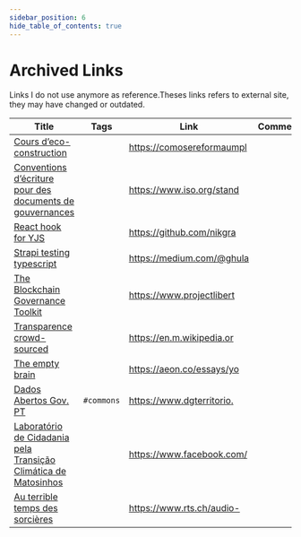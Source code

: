 ```yaml
---
sidebar_position: 6
hide_table_of_contents: true
---
```


# Archived Links
Links I do not use anymore as reference.Theses links refers to external site, they may have changed or outdated.

| Title            	| Tags                 	| Link     	| Comment                     	|
|------------------	|----------------------	|----------	|-----------------------------	|
| [Cours d’eco-construction](https://comosereformaumplaneta.wordpress.com/wp-content/uploads/2013/09/curso-de-bioconstruc3a7c3a3o.pdf) 	|  	| [ https://comosereformaumpl ](https://comosereformaumplaneta.wordpress.com/wp-content/uploads/2013/09/curso-de-bioconstruc3a7c3a3o.pdf) 	|  	|
| [Conventions d’écriture pour des documents de gouvernances](https://www.iso.org/standard/78907.html) 	|  	| [ https://www.iso.org/stand ](https://www.iso.org/standard/78907.html) 	|  	|
| [React hook for YJS](https://github.com/nikgraf/react-yjs) 	|  	| [ https://github.com/nikgra ](https://github.com/nikgraf/react-yjs) 	|  	|
| [Strapi testing typescript](https://medium.com/@ghulamrasool7/strapi-typescript-and-tests-with-jest-and-supertest-121183c6895d) 	|  	| [ https://medium.com/@ghula ](https://medium.com/@ghulamrasool7/strapi-typescript-and-tests-with-jest-and-supertest-121183c6895d) 	|  	|
| [The Blockchain Governance Toolkit](https://www.projectliberty.io/news/towards-a-responsible-decentralized-ecosystem-unveiling-project-liberty-institute-and-blockchaingov-s-blockchain-governance-toolkit) 	|  	| [ https://www.projectlibert ](https://www.projectliberty.io/news/towards-a-responsible-decentralized-ecosystem-unveiling-project-liberty-institute-and-blockchaingov-s-blockchain-governance-toolkit) 	|  	|
| [Transparence crowd-sourced](https://en.m.wikipedia.org/wiki/HURIDOCS) 	|  	| [ https://en.m.wikipedia.or ](https://en.m.wikipedia.org/wiki/HURIDOCS) 	|  	|
| [The empty brain](https://aeon.co/essays/your-brain-does-not-process-information-and-it-is-not-a-computer) 	|  	| [ https://aeon.co/essays/yo ](https://aeon.co/essays/your-brain-does-not-process-information-and-it-is-not-a-computer) 	|  	|
| [Dados Abertos Gov. PT](https://www.dgterritorio.gov.pt/Diretiva-Dados-Abertos) 	| `#commons` 	| [ https://www.dgterritorio. ](https://www.dgterritorio.gov.pt/Diretiva-Dados-Abertos) 	|  	|
| [Laboratório de Cidadania pela Transição Climática de Matosinhos](https://www.facebook.com/labclimaticomatosinhos) 	|  	| [ https://www.facebook.com/ ](https://www.facebook.com/labclimaticomatosinhos) 	|  	|
| [Au terrible temps des sorcières](https://www.rts.ch/audio-podcast/2022/audio/ils-tuaient-aussi-des-enfants-1-9-au-terrible-temps-des-sorcieres-25832223.html) 	|  	| [ https://www.rts.ch/audio- ](https://www.rts.ch/audio-podcast/2022/audio/ils-tuaient-aussi-des-enfants-1-9-au-terrible-temps-des-sorcieres-25832223.html) 	|  	|

